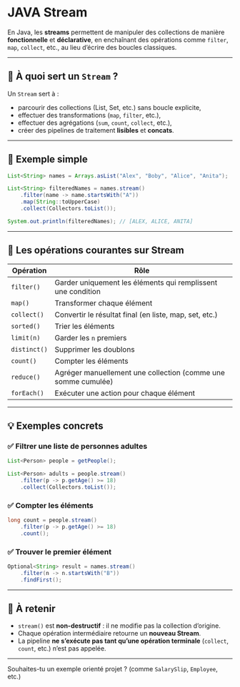 # JAVA Stream

En Java, les **streams** permettent de manipuler des collections de manière **fonctionnelle** et **déclarative**, en enchaînant des opérations comme `filter`, `map`, `collect`, etc., au lieu d’écrire des boucles classiques.

---

## 🎯 À quoi sert un `Stream` ?

Un `Stream` sert à :

* parcourir des collections (List, Set, etc.) sans boucle explicite,
* effectuer des transformations (`map`, `filter`, etc.),
* effectuer des agrégations (`sum`, `count`, `collect`, etc.),
* créer des pipelines de traitement **lisibles** et **concats**.

---

## 🔧 Exemple simple

```java
List<String> names = Arrays.asList("Alex", "Boby", "Alice", "Anita");

List<String> filteredNames = names.stream()
    .filter(name -> name.startsWith("A"))
    .map(String::toUpperCase)
    .collect(Collectors.toList());

System.out.println(filteredNames); // [ALEX, ALICE, ANITA]
```

---

## 🧩 Les opérations courantes sur Stream

| Opération    | Rôle                                                          |
| ------------ | ------------------------------------------------------------- |
| `filter()`   | Garder uniquement les éléments qui remplissent une condition  |
| `map()`      | Transformer chaque élément                                    |
| `collect()`  | Convertir le résultat final (en liste, map, set, etc.)        |
| `sorted()`   | Trier les éléments                                            |
| `limit(n)`   | Garder les `n` premiers                                       |
| `distinct()` | Supprimer les doublons                                        |
| `count()`    | Compter les éléments                                          |
| `reduce()`   | Agréger manuellement une collection (comme une somme cumulée) |
| `forEach()`  | Exécuter une action pour chaque élément                       |

---

## 💡 Exemples concrets

### ✅ Filtrer une liste de personnes adultes

```java
List<Person> people = getPeople();

List<Person> adults = people.stream()
    .filter(p -> p.getAge() >= 18)
    .collect(Collectors.toList());
```

### ✅ Compter les éléments

```java
long count = people.stream()
    .filter(p -> p.getAge() >= 18)
    .count();
```

### ✅ Trouver le premier élément

```java
Optional<String> result = names.stream()
    .filter(n -> n.startsWith("B"))
    .findFirst();
```

---

## 🧠 À retenir

* `stream()` est **non-destructif** : il ne modifie pas la collection d’origine.
* Chaque opération intermédiaire retourne un **nouveau Stream**.
* La pipeline **ne s’exécute pas tant qu’une opération terminale** (`collect`, `count`, etc.) n’est pas appelée.

---

Souhaites-tu un exemple orienté projet ? (comme `SalarySlip`, `Employee`, etc.)
